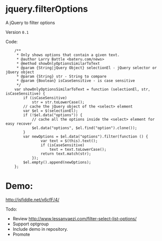 jquery.filterOptions
====================

A jQuery to filter options

Version `0.1`

Code:

		/**
		 * Only shows options that contain a given text.
		 * @author Larry Battle <bateru.com/news>
		 * @method showOnlyOptionsSimilarToText
		 * @param {String|jQuery Object} selectionEl - jQuery selector or jQuery object
		 * @param {String} str - String to compare
		 * @param {Boolean} isCaseSensitive - is case sensitive
		 */
		var showOnlyOptionsSimilarToText = function (selectionEl, str, isCaseSensitive) {
			if (isCaseSensitive)
				str = str.toLowerCase();
			// cache the jQuery object of the <select> element
			var $el = $(selectionEl);
			if (!$el.data("options")) {
				// cache all the options inside the <select> element for easy recover
				$el.data("options", $el.find("option").clone());
			}
			var newOptions = $el.data("options").filter(function () {
					var text = $(this).text();
					if (isCaseSensitive)
						text = text.toLowerCase();
					return text.match(str);
				});
			$el.empty().append(newOptions);
		};

# Demo:
http://jsfiddle.net/x6cfF/4/

Todo:
- Review http://www.lessanvaezi.com/filter-select-list-options/
- Support optgroup 
- Include demo in repository.
- Promote
